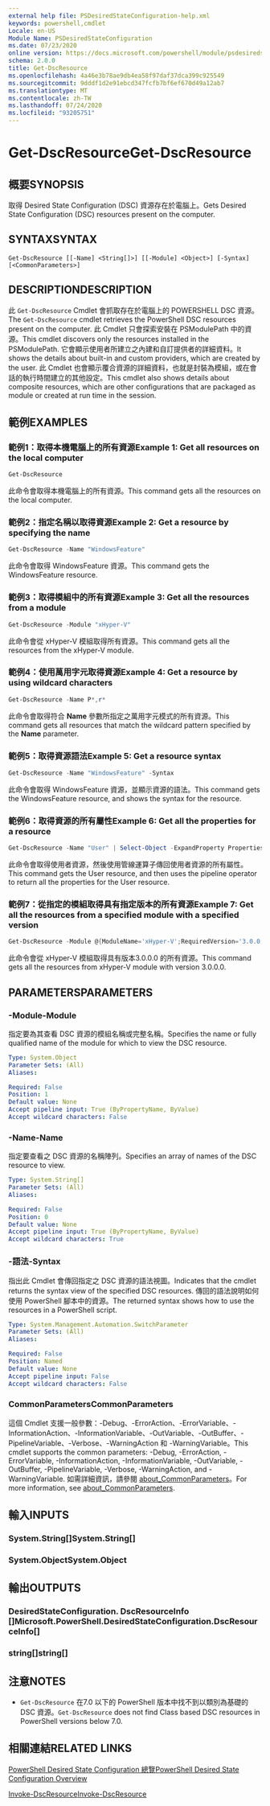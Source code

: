```yaml
---
external help file: PSDesiredStateConfiguration-help.xml
keywords: powershell,cmdlet
Locale: en-US
Module Name: PSDesiredStateConfiguration
ms.date: 07/23/2020
online version: https://docs.microsoft.com/powershell/module/psdesiredstateconfiguration/get-dscresource?view=powershell-5.1&WT.mc_id=ps-gethelp
schema: 2.0.0
title: Get-DscResource
ms.openlocfilehash: 4a46e3b78ae9db4ea58f97daf37dca399c925549
ms.sourcegitcommit: 9dddf1d2e91ebcd347fcfb7bf6ef670d49a12ab7
ms.translationtype: MT
ms.contentlocale: zh-TW
ms.lasthandoff: 07/24/2020
ms.locfileid: "93205751"
---
```

# <span data-ttu-id="2ad3d-103">Get-DscResource</span><span class="sxs-lookup"><span data-stu-id="2ad3d-103">Get-DscResource</span></span>

## <span data-ttu-id="2ad3d-104">概要</span><span class="sxs-lookup"><span data-stu-id="2ad3d-104">SYNOPSIS</span></span>
<span data-ttu-id="2ad3d-105">取得 Desired State Configuration (DSC) 資源存在於電腦上。</span><span class="sxs-lookup"><span data-stu-id="2ad3d-105">Gets Desired State Configuration (DSC) resources present on the computer.</span></span>

## <span data-ttu-id="2ad3d-106">SYNTAX</span><span class="sxs-lookup"><span data-stu-id="2ad3d-106">SYNTAX</span></span>

```
Get-DscResource [[-Name] <String[]>] [[-Module] <Object>] [-Syntax] [<CommonParameters>]
```

## <span data-ttu-id="2ad3d-107">DESCRIPTION</span><span class="sxs-lookup"><span data-stu-id="2ad3d-107">DESCRIPTION</span></span>

<span data-ttu-id="2ad3d-108">此 `Get-DscResource` Cmdlet 會抓取存在於電腦上的 POWERSHELL DSC 資源。</span><span class="sxs-lookup"><span data-stu-id="2ad3d-108">The `Get-DscResource` cmdlet retrieves the PowerShell DSC resources present on the computer.</span></span> <span data-ttu-id="2ad3d-109">此 Cmdlet 只會探索安裝在 PSModulePath 中的資源。</span><span class="sxs-lookup"><span data-stu-id="2ad3d-109">This cmdlet discovers only the resources installed in the PSModulePath.</span></span> <span data-ttu-id="2ad3d-110">它會顯示使用者所建立之內建和自訂提供者的詳細資料。</span><span class="sxs-lookup"><span data-stu-id="2ad3d-110">It shows the details about built-in and custom providers, which are created by the user.</span></span> <span data-ttu-id="2ad3d-111">此 Cmdlet 也會顯示覆合資源的詳細資料，也就是封裝為模組，或在會話的執行時間建立的其他設定。</span><span class="sxs-lookup"><span data-stu-id="2ad3d-111">This cmdlet also shows details about composite resources, which are other configurations that are packaged as module or created at run time in the session.</span></span>

## <span data-ttu-id="2ad3d-112">範例</span><span class="sxs-lookup"><span data-stu-id="2ad3d-112">EXAMPLES</span></span>

### <span data-ttu-id="2ad3d-113">範例1：取得本機電腦上的所有資源</span><span class="sxs-lookup"><span data-stu-id="2ad3d-113">Example 1: Get all resources on the local computer</span></span>

```powershell
Get-DscResource
```

<span data-ttu-id="2ad3d-114">此命令會取得本機電腦上的所有資源。</span><span class="sxs-lookup"><span data-stu-id="2ad3d-114">This command gets all the resources on the local computer.</span></span>

### <span data-ttu-id="2ad3d-115">範例2：指定名稱以取得資源</span><span class="sxs-lookup"><span data-stu-id="2ad3d-115">Example 2: Get a resource by specifying the name</span></span>

```powershell
Get-DscResource -Name "WindowsFeature"
```

<span data-ttu-id="2ad3d-116">此命令會取得 WindowsFeature 資源。</span><span class="sxs-lookup"><span data-stu-id="2ad3d-116">This command gets the WindowsFeature resource.</span></span>

### <span data-ttu-id="2ad3d-117">範例3：取得模組中的所有資源</span><span class="sxs-lookup"><span data-stu-id="2ad3d-117">Example 3: Get all the resources from a module</span></span>

```powershell
Get-DscResource -Module "xHyper-V"
```

<span data-ttu-id="2ad3d-118">此命令會從 xHyper-V 模組取得所有資源。</span><span class="sxs-lookup"><span data-stu-id="2ad3d-118">This command gets all the resources from the xHyper-V module.</span></span>

### <span data-ttu-id="2ad3d-119">範例4：使用萬用字元取得資源</span><span class="sxs-lookup"><span data-stu-id="2ad3d-119">Example 4: Get a resource by using wildcard characters</span></span>

```powershell
Get-DscResource -Name P*,r*
```

<span data-ttu-id="2ad3d-120">此命令會取得符合 **Name** 參數所指定之萬用字元模式的所有資源。</span><span class="sxs-lookup"><span data-stu-id="2ad3d-120">This command gets all resources that match the wildcard pattern specified by the **Name** parameter.</span></span>

### <span data-ttu-id="2ad3d-121">範例5：取得資源語法</span><span class="sxs-lookup"><span data-stu-id="2ad3d-121">Example 5: Get a resource syntax</span></span>

```powershell
Get-DscResource -Name "WindowsFeature" -Syntax
```

<span data-ttu-id="2ad3d-122">此命令會取得 WindowsFeature 資源，並顯示資源的語法。</span><span class="sxs-lookup"><span data-stu-id="2ad3d-122">This command gets the WindowsFeature resource, and shows the syntax for the resource.</span></span>

### <span data-ttu-id="2ad3d-123">範例6：取得資源的所有屬性</span><span class="sxs-lookup"><span data-stu-id="2ad3d-123">Example 6: Get all the properties for a resource</span></span>

```powershell
Get-DscResource -Name "User" | Select-Object -ExpandProperty Properties
```

<span data-ttu-id="2ad3d-124">此命令會取得使用者資源，然後使用管線運算子傳回使用者資源的所有屬性。</span><span class="sxs-lookup"><span data-stu-id="2ad3d-124">This command gets the User resource, and then uses the pipeline operator to return all the properties for the User resource.</span></span>

### <span data-ttu-id="2ad3d-125">範例7：從指定的模組取得具有指定版本的所有資源</span><span class="sxs-lookup"><span data-stu-id="2ad3d-125">Example 7: Get all the resources from a specified module with a specified version</span></span>

```powershell
Get-DscResource -Module @{ModuleName='xHyper-V';RequiredVersion='3.0.0.0'}
```

<span data-ttu-id="2ad3d-126">此命令會從 xHyper-V 模組取得具有版本3.0.0.0 的所有資源。</span><span class="sxs-lookup"><span data-stu-id="2ad3d-126">This command gets all the resources from xHyper-V module with version 3.0.0.0.</span></span>

## <span data-ttu-id="2ad3d-127">PARAMETERS</span><span class="sxs-lookup"><span data-stu-id="2ad3d-127">PARAMETERS</span></span>

### <span data-ttu-id="2ad3d-128">-Module</span><span class="sxs-lookup"><span data-stu-id="2ad3d-128">-Module</span></span>

<span data-ttu-id="2ad3d-129">指定要為其查看 DSC 資源的模組名稱或完整名稱。</span><span class="sxs-lookup"><span data-stu-id="2ad3d-129">Specifies the name or fully qualified name of the module for which to view the DSC resource.</span></span>

```yaml
Type: System.Object
Parameter Sets: (All)
Aliases:

Required: False
Position: 1
Default value: None
Accept pipeline input: True (ByPropertyName, ByValue)
Accept wildcard characters: False
```

### <span data-ttu-id="2ad3d-130">-Name</span><span class="sxs-lookup"><span data-stu-id="2ad3d-130">-Name</span></span>

<span data-ttu-id="2ad3d-131">指定要查看之 DSC 資源的名稱陣列。</span><span class="sxs-lookup"><span data-stu-id="2ad3d-131">Specifies an array of names of the DSC resource to view.</span></span>

```yaml
Type: System.String[]
Parameter Sets: (All)
Aliases:

Required: False
Position: 0
Default value: None
Accept pipeline input: True (ByPropertyName, ByValue)
Accept wildcard characters: True
```

### <span data-ttu-id="2ad3d-132">-語法</span><span class="sxs-lookup"><span data-stu-id="2ad3d-132">-Syntax</span></span>

<span data-ttu-id="2ad3d-133">指出此 Cmdlet 會傳回指定之 DSC 資源的語法視圖。</span><span class="sxs-lookup"><span data-stu-id="2ad3d-133">Indicates that the cmdlet returns the syntax view of the specified DSC resources.</span></span> <span data-ttu-id="2ad3d-134">傳回的語法說明如何使用 PowerShell 腳本中的資源。</span><span class="sxs-lookup"><span data-stu-id="2ad3d-134">The returned syntax shows how to use the resources in a PowerShell script.</span></span>

```yaml
Type: System.Management.Automation.SwitchParameter
Parameter Sets: (All)
Aliases:

Required: False
Position: Named
Default value: None
Accept pipeline input: False
Accept wildcard characters: False
```

### <span data-ttu-id="2ad3d-135">CommonParameters</span><span class="sxs-lookup"><span data-stu-id="2ad3d-135">CommonParameters</span></span>

<span data-ttu-id="2ad3d-136">這個 Cmdlet 支援一般參數：-Debug、-ErrorAction、-ErrorVariable、-InformationAction、-InformationVariable、-OutVariable、-OutBuffer、-PipelineVariable、-Verbose、-WarningAction 和 -WarningVariable。</span><span class="sxs-lookup"><span data-stu-id="2ad3d-136">This cmdlet supports the common parameters: -Debug, -ErrorAction, -ErrorVariable, -InformationAction, -InformationVariable, -OutVariable, -OutBuffer, -PipelineVariable, -Verbose, -WarningAction, and -WarningVariable.</span></span> <span data-ttu-id="2ad3d-137">如需詳細資訊，請參閱 [about_CommonParameters](https://go.microsoft.com/fwlink/?LinkID=113216)。</span><span class="sxs-lookup"><span data-stu-id="2ad3d-137">For more information, see [about_CommonParameters](https://go.microsoft.com/fwlink/?LinkID=113216).</span></span>

## <span data-ttu-id="2ad3d-138">輸入</span><span class="sxs-lookup"><span data-stu-id="2ad3d-138">INPUTS</span></span>

### <span data-ttu-id="2ad3d-139">System.String[]</span><span class="sxs-lookup"><span data-stu-id="2ad3d-139">System.String[]</span></span>

### <span data-ttu-id="2ad3d-140">System.Object</span><span class="sxs-lookup"><span data-stu-id="2ad3d-140">System.Object</span></span>

## <span data-ttu-id="2ad3d-141">輸出</span><span class="sxs-lookup"><span data-stu-id="2ad3d-141">OUTPUTS</span></span>

### <span data-ttu-id="2ad3d-142">DesiredStateConfiguration. DscResourceInfo []</span><span class="sxs-lookup"><span data-stu-id="2ad3d-142">Microsoft.PowerShell.DesiredStateConfiguration.DscResourceInfo[]</span></span>

### <span data-ttu-id="2ad3d-143">string[]</span><span class="sxs-lookup"><span data-stu-id="2ad3d-143">string[]</span></span>

## <span data-ttu-id="2ad3d-144">注意</span><span class="sxs-lookup"><span data-stu-id="2ad3d-144">NOTES</span></span>

- <span data-ttu-id="2ad3d-145">`Get-DscResource` 在7.0 以下的 PowerShell 版本中找不到以類別為基礎的 DSC 資源。</span><span class="sxs-lookup"><span data-stu-id="2ad3d-145">`Get-DscResource` does not find Class based DSC resources in PowerShell versions below 7.0.</span></span>

## <span data-ttu-id="2ad3d-146">相關連結</span><span class="sxs-lookup"><span data-stu-id="2ad3d-146">RELATED LINKS</span></span>

[<span data-ttu-id="2ad3d-147">PowerShell Desired State Configuration 總覽</span><span class="sxs-lookup"><span data-stu-id="2ad3d-147">PowerShell Desired State Configuration Overview</span></span>](/powershell/scripting/dsc/overview/overview)

[<span data-ttu-id="2ad3d-148">Invoke-DscResource</span><span class="sxs-lookup"><span data-stu-id="2ad3d-148">Invoke-DscResource</span></span>](Invoke-DscResource.md)
